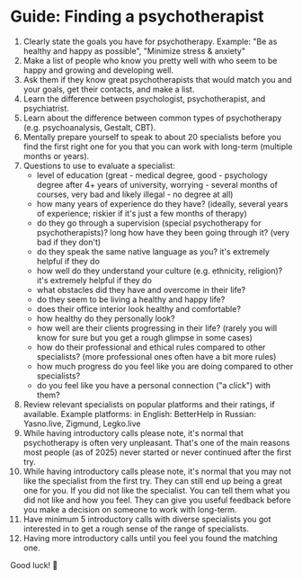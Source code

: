 # Guide: Finding a psychotherapist

1. Clearly state the goals you have for psychotherapy. 
   Example: "Be as healthy and happy as possible", "Minimize stress & anxiety"
2. Make a list of people who know you pretty well with who seem to be happy and growing and developing well.
3. Ask them if they know great psychotherapists that would match you and your goals, get their contacts, and make a list.
4. Learn the difference between psychologist, psychotherapist, and psychiatrist.
5. Learn about the difference between common types of psychotherapy (e.g. psychoanalysis, Gestalt, CBT).
6. Mentally prepare yourself to speak to about 20 specialists before you find the first right one for you that you can work with long-term (multiple months or years).
7. Questions to use to evaluate a specialist:
   - level of education (great - medical degree, good - psychology degree after 4+ years of university, worrying - several months of courses, very bad and likely illegal - no degree at all)
   - how many years of experience do they have? (ideally, several years of experience; riskier if it's just a few months of therapy)
   - do they go through a supervision (special psychotherapy for psychotherapists)? long how have they been going through it? (very bad if they don't)
   - do they speak the same native language as you? it's extremely helpful if they do
   - how well do they understand your culture (e.g. ethnicity, religion)? it's extremely helpful if they do
   - what obstacles did they have and overcome in their life?
   - do they seem to be living a healthy and happy life?
   - does their office interior look healthy and comfortable?
   - how healthy do they personally look?
   - how well are their clients progressing in their life? (rarely you will know for sure but you get a rough glimpse in some cases)
   - how do their professional and ethical rules compared to other specialists? (more professional ones often have a bit more rules)
   - how much progress do you feel like you are doing compared to other specialists?
   - do you feel like you have a personal connection ("a click") with them?
11. Review relevant specialists on popular platforms and their ratings, if available. 
   Example platforms: 
   in English: BetterHelp 
   in Russian: Yasno.live, Zigmund, Legko.live
12. While having introductory calls please note, it's normal that psychotherapy is often very unpleasant. That's one of the main reasons most people (as of 2025) never started or never continued after the first try.
13. While having introductory calls please note, it's normal that you may not like the specialist from the first try. 
   They can still end up being a great one for you. If you did not like the specialist.
   You can tell them what you did not like and how you feel.
   They can give you useful feedback before you make a decision on someone to work with long-term.
14. Have minimum 5 introductory calls with diverse specialists you got interested in to get a rough sense of the range of specialists.
15. Having more introductory calls until you feel you found the matching one.

Good luck! 🙏
